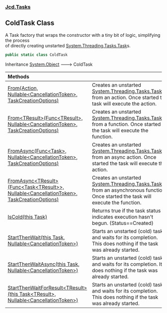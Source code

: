 ### [Jcd.Tasks](Jcd.Tasks.md 'Jcd.Tasks')

## ColdTask Class

A Task factory that wraps the constructor with a tiny bit of logic, simplifying the process  
of directly creating unstarted [System.Threading.Tasks.Task](https://docs.microsoft.com/en-us/dotnet/api/System.Threading.Tasks.Task 'System.Threading.Tasks.Task')s.

```csharp
public static class ColdTask
```

Inheritance [System.Object](https://docs.microsoft.com/en-us/dotnet/api/System.Object 'System.Object') &#129106; ColdTask

| Methods | |
| :--- | :--- |
| [From(Action, Nullable&lt;CancellationToken&gt;, TaskCreationOptions)](Jcd.Tasks.ColdTask.From(System.Action,System.Nullable_System.Threading.CancellationToken_,System.Threading.Tasks.TaskCreationOptions).md 'Jcd.Tasks.ColdTask.From(System.Action, System.Nullable<System.Threading.CancellationToken>, System.Threading.Tasks.TaskCreationOptions)') | Creates an unstarted [System.Threading.Tasks.Task](https://docs.microsoft.com/en-us/dotnet/api/System.Threading.Tasks.Task 'System.Threading.Tasks.Task') from an action. Once started the task will execute the action. |
| [From&lt;TResult&gt;(Func&lt;TResult&gt;, Nullable&lt;CancellationToken&gt;, TaskCreationOptions)](Jcd.Tasks.ColdTask.From_TResult_(System.Func_TResult_,System.Nullable_System.Threading.CancellationToken_,System.Threading.Tasks.TaskCreationOptions).md 'Jcd.Tasks.ColdTask.From<TResult>(System.Func<TResult>, System.Nullable<System.Threading.CancellationToken>, System.Threading.Tasks.TaskCreationOptions)') | Creates an unstarted [System.Threading.Tasks.Task&lt;&gt;](https://docs.microsoft.com/en-us/dotnet/api/System.Threading.Tasks.Task-1 'System.Threading.Tasks.Task`1') from a function. Once started the task will execute the function. |
| [FromAsync(Func&lt;Task&gt;, Nullable&lt;CancellationToken&gt;, TaskCreationOptions)](Jcd.Tasks.ColdTask.FromAsync(System.Func_System.Threading.Tasks.Task_,System.Nullable_System.Threading.CancellationToken_,System.Threading.Tasks.TaskCreationOptions).md 'Jcd.Tasks.ColdTask.FromAsync(System.Func<System.Threading.Tasks.Task>, System.Nullable<System.Threading.CancellationToken>, System.Threading.Tasks.TaskCreationOptions)') | Creates an unstarted [System.Threading.Tasks.Task](https://docs.microsoft.com/en-us/dotnet/api/System.Threading.Tasks.Task 'System.Threading.Tasks.Task') from an async action. Once started the task will execute the action. |
| [FromAsync&lt;TResult&gt;(Func&lt;Task&lt;TResult&gt;&gt;, Nullable&lt;CancellationToken&gt;, TaskCreationOptions)](Jcd.Tasks.ColdTask.FromAsync_TResult_(System.Func_System.Threading.Tasks.Task_TResult__,System.Nullable_System.Threading.CancellationToken_,System.Threading.Tasks.TaskCreationOptions).md 'Jcd.Tasks.ColdTask.FromAsync<TResult>(System.Func<System.Threading.Tasks.Task<TResult>>, System.Nullable<System.Threading.CancellationToken>, System.Threading.Tasks.TaskCreationOptions)') | Creates an unstarted [System.Threading.Tasks.Task&lt;&gt;](https://docs.microsoft.com/en-us/dotnet/api/System.Threading.Tasks.Task-1 'System.Threading.Tasks.Task`1') from an asynchronous function. Once started the task will execute the function. |
| [IsCold(this Task)](Jcd.Tasks.ColdTask.IsCold(thisSystem.Threading.Tasks.Task).md 'Jcd.Tasks.ColdTask.IsCold(this System.Threading.Tasks.Task)') | Returns true if the task status indicates execution hasn't begun. (Status==Created) |
| [StartThenWait(this Task, Nullable&lt;CancellationToken&gt;)](Jcd.Tasks.ColdTask.StartThenWait(thisSystem.Threading.Tasks.Task,System.Nullable_System.Threading.CancellationToken_).md 'Jcd.Tasks.ColdTask.StartThenWait(this System.Threading.Tasks.Task, System.Nullable<System.Threading.CancellationToken>)') | Starts an unstarted (cold) task and waits for its completion. This does nothing if the task was already started. |
| [StartThenWaitAsync(this Task, Nullable&lt;CancellationToken&gt;)](Jcd.Tasks.ColdTask.StartThenWaitAsync(thisSystem.Threading.Tasks.Task,System.Nullable_System.Threading.CancellationToken_).md 'Jcd.Tasks.ColdTask.StartThenWaitAsync(this System.Threading.Tasks.Task, System.Nullable<System.Threading.CancellationToken>)') | Starts an unstarted (cold) task and waits for its completion. It does nothing if the task was already started. |
| [StartThenWaitForResult&lt;TResult&gt;(this Task&lt;TResult&gt;, Nullable&lt;CancellationToken&gt;)](Jcd.Tasks.ColdTask.StartThenWaitForResult_TResult_(thisSystem.Threading.Tasks.Task_TResult_,System.Nullable_System.Threading.CancellationToken_).md 'Jcd.Tasks.ColdTask.StartThenWaitForResult<TResult>(this System.Threading.Tasks.Task<TResult>, System.Nullable<System.Threading.CancellationToken>)') | Starts an unstarted (cold) task and waits for its completion. This does nothing if the task was already started. |
